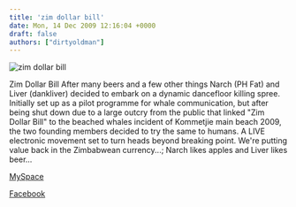 ```yaml
---
title: 'zim dollar bill'
date: Mon, 14 Dec 2009 12:16:04 +0000
draft: false
authors: ["dirtyoldman"]
---
```


![zim dollar bill](/wp-content/uploads/2009/12/ZIM-9-300x228.jpg "zim dollar bill")

Zim Dollar Bill After many beers and a few other things Narch (PH Fat) and Liver (dankliver) decided to embark on a dynamic dancefloor killing spree. Initially set up as a pilot programme for whale communication, but after being shut down due to a large outcry from the public that linked "Zim Dollar Bill" to the beached whales incident of Kommetjie main beach 2009, the two founding members decided to try the same to humans. A LIVE electronic movement set to turn heads beyond breaking point. We're putting value back in the Zimbabwean currency...; Narch likes apples and Liver likes beer...

[MySpace](http://www.myspace.com/zimdollarbill)

[Facebook](http://www.facebook.com/zimdollarbill)